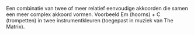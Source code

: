 Een combinatie van twee of meer  relatief eenvoudige akkoorden die samen een meer complex akkoord vormen. 
Voorbeeld Em (hoorns) + C (trompetten) in twee instrumentkleuren (toegepast in muziek van The Matrix).
